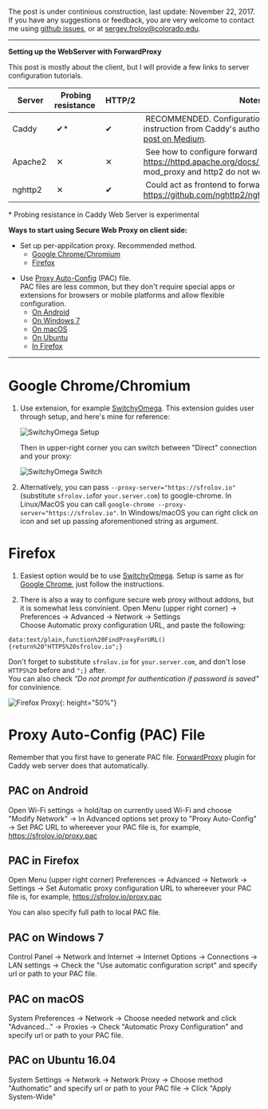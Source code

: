 The post is under continious construction, last update: November 22, 2017.  
If you have any suggestions or feedback, you are very welcome to contact me using [github issues](https://github.com/sergeyfrolov/configuring-secure-web-proxy/issues),
or at <sergey.frolov@colorado.edu>.

---

**Setting up the WebServer with ForwardProxy**

This post is mostly about the client, but I will provide a few links to server configuration tutorials.

| &nbsp;Server  | &nbsp;Probing resistance | &nbsp;HTTP/2 | &nbsp;Notes                                                                                                                                                                                          |
|---------|--------------------|--------|------------------------------------------------------------------------------------------------------------------------------------------------------------------------------------------------|
| Caddy   |     &nbsp;✔*        | &nbsp;✔   | &nbsp;RECOMMENDED. Configuration is extremely easy, see instruction from Caddy's author Matt Holt in his [blog post on Medium](https://medium.com/@mattholt/private-browsing-without-a-vpn-e91027552700). |
| Apache2 |     &nbsp;✕         | &nbsp;✕   | &nbsp;See how to configure forward proxy on https://httpd.apache.org/docs/2.2/mod/mod_proxy.html. mod_proxy and http2 do not work together.                                                   |
| nghttp2 |     &nbsp;✕         | &nbsp;✔   | &nbsp;Could act as frontend to forwadproxy, say squid, see https://github.com/nghttp2/nghttp2/issues/547                                                                                                        |                                                                                 |

\* Probing resistance in Caddy Web Server is experimental


**Ways to start using Secure Web Proxy on client side:**

* Set up per-appilcation proxy. Recommended method.
    * [Google Chrome/Chromium](#google-chromechromium)
    * [Firefox](#firefox)

<!--
    * [TODO: IE/Edge]()
    * [TODO: Safari]()
-->

<!--
* Set up system-wide proxy. Most browsers use system proxy by default.

    * [Windows 7](#windows-7-system-wide-proxy)
-->
    
<!--
    * [Ubuntu 16.04](#ubuntu-1604-system-wide-proxy)
    * [TODO: Android]()
    * [TODO: iOS?]()
-->

* Use [Proxy Auto-Config](https://en.wikipedia.org/wiki/Proxy_auto-config) (PAC) file.  
    PAC files are less common, but they don't require special apps or extensions
for browsers or mobile platforms and allow flexible configuration.
    * [On Android](#pac-on-android)
    * [On Windows 7](#pac-on-windows-7)
    * [On macOS](#pac-on-macos)
    * [On Ubuntu](#pac-on-ubuntu-1604)
    * [In Firefox](#pac-in-firefox)

---

# Google Chrome/Chromium

 1. Use extension, for example [SwitchyOmega](https://chrome.google.com/webstore/detail/proxy-switchyomega/padekgcemlokbadohgkifijomclgjgif?hl=en). This extension guides user through setup, and here's mine for reference:

    ![SwitchyOmega Setup](https://sfrolov.io/images/secure-web-proxy//20170812-163032.png)

    Then in upper-right corner you can switch between "Direct" connection and your proxy:

    ![SwitchyOmega Switch](https://sfrolov.io/images/secure-web-proxy//20170812-163247.png)

 2. Alternatively, you can pass `--proxy-server="https://sfrolov.io"` (substitute `sfrolov.io`for `your.server.com`) to google-chrome. In Linux/MacOS you can call `google-chrome --proxy-server="https://sfrolov.io"`. In Windows/macOS you can right click on icon and set up passing aforementioned string as argument. 

# Firefox

1. Easiest option would be to use [SwitchyOmega](https://addons.mozilla.org/en-US/firefox/addon/switchyomega/).
Setup is same as for [Google Chrome](#google-chromechromium), just follow the instructions.

2. There is also a way to configure secure web proxy without addons, but it is somewhat less convinient.
Open Menu (upper right corner) → Preferences → Advanced → Network → Settings  
Choose Automatic proxy configuration URL, and paste the following:  

```
data:text/plain,function%20FindProxyForURL(){return%20"HTTPS%20sfrolov.io";}
```  

Don't forget to substitute `sfrolov.io` for `your.server.com`, and don't lose `HTTPS%20` before and `";}` after.  
You can also check _"Do not prompt for authentication if password is saved"_  for convinience.

![Firefox Proxy](https://sfrolov.io/images/secure-web-proxy/20170812-154731.png){: height="50%"}

# Proxy Auto-Config (PAC) File

Remember that you first have to generate PAC file. [ForwardProxy](https://caddyserver.com/docs/http.forwardproxy) plugin for Caddy web server does that automatically.

## PAC on Android

Open Wi-Fi settings → hold/tap on currently used Wi-Fi and choose "Modify Network" → In Advanced options set proxy to "Proxy Auto-Config" → Set PAC URL to whereever your PAC file is, for example, https://sfrolov.io/proxy.pac

## PAC in Firefox

Open Menu (upper right corner)  Preferences → Advanced → Network → Settings → Set Automatic proxy configuration URL to whereever your PAC file is, for example, https://sfrolov.io/proxy.pac

You can also specify full path to local PAC file.

## PAC on Windows 7

<!--
Unless you are sure that you need PAC file, I'd recommend to specify [just a proxy](#windows-7-system-wide-proxy)
-->

Control Panel → Network and Internet → Internet Options → Connections → LAN settings → Check the "Use automatic configuration script" and specify url or path to your PAC file.   

## PAC on macOS

System Preferences → Network → Choose needed network and click "Advanced..." → Proxies → Check "Automatic Proxy Configuration" and specify url or path to your PAC file.

## PAC on Ubuntu 16.04

System Settings → Network → Network Proxy → Choose method "Authomatic" and specify url or path to your PAC file → Click "Apply System-Wide"

<!--
# System-wide proxy set up

## Windows 7 system wide proxy

Control Panel → Network and Internet → Internet Options → Connections → LAN settings → Check "Use a proxy server..." and paste your "https://yourserver.com" in Address and "443" in port. Don't lose "https://" in Address, Windows likes to remove it when you open LAN settings window again.

![Windows 7 proxy setup](https://sfrolov.io/images/secure-web-proxy/win7-proxy.jpeg)
-->

<!--
## Ubuntu 16.04 system wide proxy

This method may not apply to all applications, and generally not advised to use.  

System Settings → Network → Network Proxy → Choose method "Authomatic" nd paste your "https://yourserver.com" in Address and "443" in port. For kicks do it for HTTP, HTTPS and FTP → Click "Apply System-Wide" 
-->
